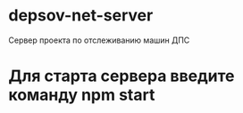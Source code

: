 # depsov-net-server
Сервер проекта по отслеживанию машин ДПС

# Для старта сервера введите команду  npm start  
